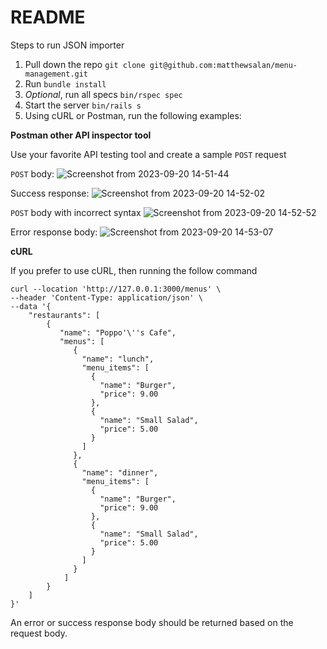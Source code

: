 # README
Steps to run JSON importer

1. Pull down the repo `git clone git@github.com:matthewsalan/menu-management.git`
2. Run `bundle install`
3. *Optional*, run all specs `bin/rspec spec`
4. Start the server `bin/rails s`
5. Using cURL or Postman, run the following examples:
   
**Postman other API inspector tool**

Use your favorite API testing tool and create a sample `POST` request

`POST` body:
![Screenshot from 2023-09-20 14-51-44](https://github.com/matthewsalan/menu-management/assets/8284435/11a5de5a-86bb-4f8b-a8f2-1a27b9dc83eb)

Success response:
![Screenshot from 2023-09-20 14-52-02](https://github.com/matthewsalan/menu-management/assets/8284435/2decbc1b-b399-46f5-9d86-e7b0a4386081)

`POST` body with incorrect syntax
![Screenshot from 2023-09-20 14-52-52](https://github.com/matthewsalan/menu-management/assets/8284435/0330fae3-e3b8-423b-8e0c-f3f66d416bda)

Error response body:
![Screenshot from 2023-09-20 14-53-07](https://github.com/matthewsalan/menu-management/assets/8284435/b2958c9e-7725-4326-a66a-19b93fc10001)

**cURL**

If you prefer to use cURL, then running the follow command
```
curl --location 'http://127.0.0.1:3000/menus' \
--header 'Content-Type: application/json' \
--data '{
    "restaurants": [
        {
           "name": "Poppo'\''s Cafe",
           "menus": [
              {
                "name": "lunch",
                "menu_items": [
                  {
                    "name": "Burger",
                    "price": 9.00
                  },
                  {
                    "name": "Small Salad",
                    "price": 5.00
                  }
                ]
              },
              {
                "name": "dinner",
                "menu_items": [
                  {
                    "name": "Burger",
                    "price": 9.00
                  },
                  {
                    "name": "Small Salad",
                    "price": 5.00
                  }
                ]
              }
            ]
        }
    ]
}'
```
An error or success response body should be returned based on the request body.
